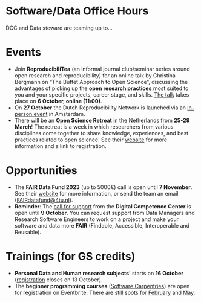 # Software/Data Office Hours

DCC and Data steward are teaming up to… 

# Events

* Join **ReproducibiliTea** (an informal journal club/seminar series around open research and reproducibility) for an online talk by Christina Bergmann on “The Buffet Approach to Open Science”, discussing the advantages of picking up the **open research practices** most suited to you and your specific projects, career stage, and skills.
[The talk](https://www.eventbrite.co.uk/e/reproducibilitea-journal-club-a-buffet-approach-to-open-research-tickets-717689447457) takes place on **6 October, online (11:00)**. 
* On **27 October** the Dutch Reproducibility Network is launched via an [in-person event](https://www.eventbrite.com/e/launch-of-the-dutch-reproducibility-network-tickets-715193130907) in Amsterdam. 
* There will be an **Open Science Retreat** in the Netherlands from **25-29 March**!
The retreat is a week in which researchers from various disciplines come together to share knowledge, experiences, and best practices related to open science.
See their [website](https://openscienceretreat.eu/) for more information and a link to registration.

# Opportunities
* The **FAIR Data Fund 2023** (up to 5000€) call is open until **7 November**.
See their [website](https://community.data.4tu.nl/the-fair-data-fund/) for more information, or send the team an email (FAIRdatafund@4tu.nl). 
* **Reminder**: The [call for support](https://tudelft.nl/dcc/call) from the **Digital Competence Center** is open until **9 October**.
You can request support from Data Managers and Research Software Engineers to work on a project and make your software and data more **FAIR** (Findable, Accessible, Interoperable and Reusable). 

# Trainings (for GS credits)
* **Personal Data and Human research subjects**' starts on **16 October** ([registration](https://intranet.tudelft.nl/en/-/r4.b1-personal-data-and-human-subjects-in-research-1) closes on 13 October). 
* The **beginner programming courses** ([Software Carpentries](https://www.tudelft.nl/en/library/research-data-management/r/training-events/training-for-researchers/software-carpentry-workshop)) are open for registration on Eventbrite.
There are still spots for [February](https://www.eventbrite.com/e/software-carpentry-workshop-tu-delft-tickets-694790054757) and [May](https://www.eventbrite.com/e/software-carpentry-workshop-tu-delft-tickets-694795751797).
